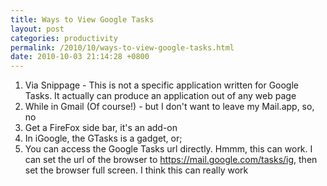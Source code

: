 ```yaml
---
title: Ways to View Google Tasks
layout: post
categories: productivity
permalink: /2010/10/ways-to-view-google-tasks.html
date: 2010-10-03 21:14:28 +0800
---
```


1. Via Snippage - This is not a specific application written for Google Tasks. It actually can produce an application out of any web page
2. While in Gmail (Of course!) - but I don't want to leave my Mail.app, so, no
3. Get a FireFox side bar, it's an add-on
4. In iGoogle, the GTasks is a gadget, or;
5. You can access the Google Tasks url directly. Hmmm, this can work. I can set the url of the browser to https://mail.google.com/tasks/ig, then set the browser full screen. I think this can really work 